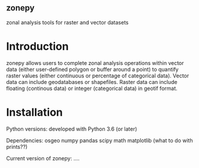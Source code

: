 ## zonepy
zonal analysis tools for raster and vector datasets

# Introduction

zonepy allows users to complete zonal analysis operations within vector data (either user-defined polygon or buffer around a point) to quantify raster values (either continuous or percentage of categorical data). Vector data can include geodatabases or shapefiles. Raster data can include floating (continous data) or integer (categorical data) in geotif format.

# Installation

Python versions:
developed with Python 3.6 (or later)

Dependencies:
osgeo
numpy
pandas
scipy
math
matplotlib (what to do with prints??)

Current version of zonepy:
....




